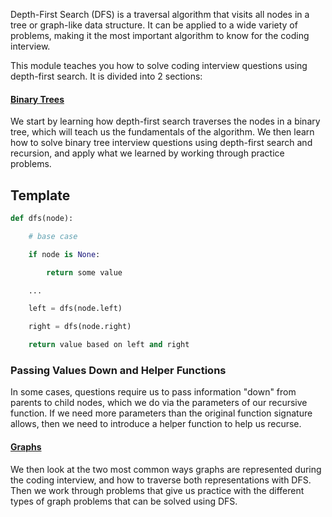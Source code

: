 Depth-First Search (DFS) is a traversal algorithm that visits all nodes in a tree or graph-like data structure. It can be applied to a wide variety of problems, making it the most important algorithm to know for the coding interview.

This module teaches you how to solve coding interview questions using depth-first search. It is divided into 2 sections:

#### [Binary Trees](https://www.hellointerview.com/learn/code/depth-first-search/fundamentals)

We start by learning how depth-first search traverses the nodes in a binary tree, which will teach us the fundamentals of the algorithm. We then learn how to solve binary tree interview questions using depth-first search and recursion, and apply what we learned by working through practice problems.

## Template 

```python
def dfs(node):

    # base case

    if node is None:

        return some value

    ...

    left = dfs(node.left)

    right = dfs(node.right)

    return value based on left and right
```

###  Passing Values Down and Helper Functions

In some cases, questions require us to pass information "down" from parents to child nodes, which we do via the parameters of our recursive function. If we need more parameters than the original function signature allows, then we need to introduce a helper function to help us recurse.


#### [Graphs](https://www.hellointerview.com/learn/code/depth-first-search/graphs)

We then look at the two most common ways graphs are represented during the coding interview, and how to traverse both representations with DFS. Then we work through problems that give us practice with the different types of graph problems that can be solved using DFS.